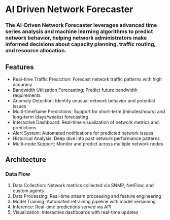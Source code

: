 # AI Driven Network Forecaster

### The AI-Driven Network Forecaster leverages advanced time series analysis and machine learning algorithms to predict network behavior, helping network administrators make informed decisions about capacity planning, traffic routing, and resource allocation.

## Features

* Real-time Traffic Prediction: Forecast network traffic patterns with high accuracy
* Bandwidth Utilization Forecasting: Predict future bandwidth requirements
* Anomaly Detection: Identify unusual network behavior and potential issues
* Multi-timeframe Predictions: Support for short-term (minutes/hours) and long-term (days/weeks) forecasting
* Interactive Dashboard: Real-time visualization of network metrics and predictions
* Alert System: Automated notifications for predicted network issues
* Historical Analysis: Deep dive into past network performance patterns
* Multi-node Support: Monitor and predict across multiple network nodes

## Architecture 

### Data Flow

1. Data Collection: Network metrics collected via SNMP, NetFlow, and custom agents
2. Data Processing: Real-time stream processing and feature engineering
3. Model Training: Automated retraining pipeline with model versioning
4. Inference: Real-time predictions served via API
5. Visualization: Interactive dashboards with real-time updates
